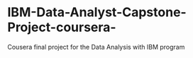 # IBM-Data-Analyst-Capstone-Project-coursera-
Cousera final project for the Data Analysis with IBM program
